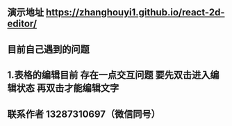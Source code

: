 ## 演示地址  https://zhanghouyi1.github.io/react-2d-editor/
## 目前自己遇到的问题
## 1.表格的编辑目前 存在一点交互问题 要先双击进入编辑状态 再双击才能编辑文字

## 联系作者 13287310697（微信同号）
